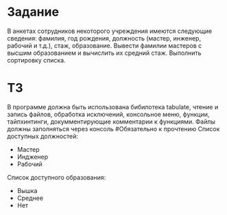 # Задание
В анкетах сотрудников некоторого учреждения имеются следующие сведения: фамилия, год рождения, должность (мастер, инженер, рабочий и т.д.), стаж, образование. Вывести фамилии мастеров с высшим образованием и вычислить их средний стаж. Выполнить сортировку списка.
# ТЗ
В программе должна быть использована бибилотека tabulate, чтение и запись файлов, обработка исключений, консольное меню, функции, тайпхинтинги,
докумментирующие комментарии к функциями. Файлы должны заполняться через консоль
#Обязательно к прочтению
Список доступных должностей:
- Мастер
- Индженер
- Рабочий

Список доступного образования:
- Вышка
- Среднее
- Нет

